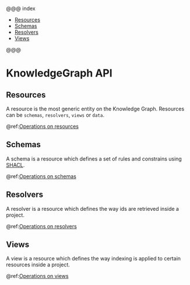 @@@ index

* [Resources](kg-resources-api.md)
* [Schemas](kg-schemas-api.md)
* [Resolvers](kg-resolvers-api.md)
* [Views](kg-views-api.md)

@@@

# KnowledgeGraph API

## Resources
A resource is the most generic entity on the Knowledge Graph. Resources can be `schemas`, `resolvers`, `views` or `data`.

@ref:[Operations on resources](kg-resources-api.md)

## Schemas
A schema is a resource which defines a set of rules and constrains using [SHACL](https://www.w3.org/TR/shacl/). 

@ref:[Operations on schemas](kg-schemas-api.md)

## Resolvers
A resolver is a resource which defines the way ids are retrieved inside a project.

@ref:[Operations on resolvers](kg-resolvers-api.md)

## Views
A view is a resource which defines the way indexing is applied to certain resources inside a project.

@ref:[Operations on views](kg-views-api.md)